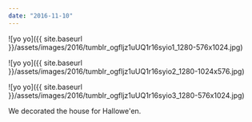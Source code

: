 ```yaml
---
date: "2016-11-10"
---
```


![yo yo]({{ site.baseurl }}/assets/images/2016/tumblr_ogfljz1uUQ1r16syio1_1280-576x1024.jpg)

![yo yo]({{ site.baseurl }}/assets/images/2016/tumblr_ogfljz1uUQ1r16syio2_1280-1024x576.jpg)

![yo yo]({{ site.baseurl }}/assets/images/2016/tumblr_ogfljz1uUQ1r16syio3_1280-576x1024.jpg)

We decorated the house for Hallowe'en.
